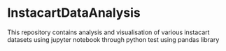 # InstacartDataAnalysis
This repository contains analysis and visualisation of various instacart datasets using jupyter notebook through python test using pandas library
